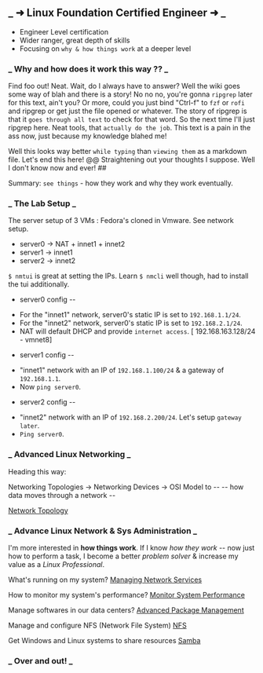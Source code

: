 ## _ ➜  Linux Foundation Certified Engineer ➜  _

- Engineer Level certification
- Wider ranger, great depth of skills
- Focusing on `why & how things work` at a deeper level

### _ Why and how does it work this way ?? _

Find foo out!
Neat.
Wait, do I always have to answer? Well the wiki goes some way of blah and there is a story!
No no no, you're gonna `ripgrep` later for this text, ain't you?
Or more, could you just bind "Ctrl-f" to `fzf` or `rofi` and ripgrep or get just the file opened or whatever.
The story of ripgrep is that it `goes through all text` to check for that word.
So the next time I'll just ripgrep here.
Neat tools, that `actually do the job`.
This text is a pain in the ass now, just because my knowledge blahed me!

Well this looks way better `while typing` than `viewing them` as a markdown file.
Let's end this here! @@
Straightening out your thoughts I suppose.
Well I don't know now and ever! ##

Summary: `see things` - how they work and why they work eventually.

### _ The Lab Setup _

The server setup of 3 VMs : Fedora's cloned in Vmware. See network setup.

* server0 -> NAT + innet1 + innet2
* server1 -> innet1
* server2 -> innet2

`$ nmtui` is great at setting the IPs. Learn `$ nmcli` well though, had to install the tui additionally.

* server0 config --
- For the "innet1" network, server0's static IP is set to `192.168.1.1/24`.
- For the "innet2" network, server0's static IP is set to `192.168.2.1/24`.
- NAT will default DHCP and provide `internet access`. [ 192.168.163.128/24 - vmnet8]

* server1 config --
- "innet1" network with an IP of `192.168.1.100/24` & a gateway of `192.168.1.1`.
- Now `ping server0`.

* server2 config --
- "innet2" network with an IP of `192.168.2.200/24`. Let's setup `gateway later`.
- `Ping server0`.

### _ Advanced Linux Networking _

Heading this way:

Networking Topologies -> Networking Devices -> OSI Model to --
-- how data moves through a network --

  [Network Topology](ntopo.md)

### _ Advance Linux Network & Sys Administration _

I'm more interested in **how things work**.
If I know _how they work_ -- now just how to perform a task,
I become a better _problem solver_ & increase my value as a _Linux Professional_.

What's running on my system?
  [Managing Network Services](netserv.md)
  
How to monitor my system's performance?
  [Monitor System Performance]()

Manage softwares in our data centers?
  [Advanced Package Management]()
  
Manage and configure NFS (Network File System)
  [NFS]()

Get Windows and Linux systems to share resources
  [Samba]()
  
### _ Over and out! _
